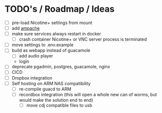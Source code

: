 # TODO's / Roadmap / Ideas


- [ ] pre-load Nicotine+ settings from mount
- [ ] add [ampache](https://github.com/ampache/ampache-docker/blob/master/docker-compose.yml)
- [ ] make sure services always restart in docker
    - [ ] crash container Nicotine+ or VNC server process is terminated
- [ ] move settings to .env.example
- [ ] build as webapp instead of guacamole
    - [ ] add audio player
    - login
- [ ] deprecate pgadmin, postgres, guacamole, nginx
- [ ] CICD
- [ ] Dropbox integration
- [ ] Self hosting on ARM NAS compatibility
    - [ ] re-compile guacd to ARM
    - [ ] recordbox integration 
          (this will open a whole new can of worms, but would make the solution end to end)
      - [ ] move cdj compatible files to usb
